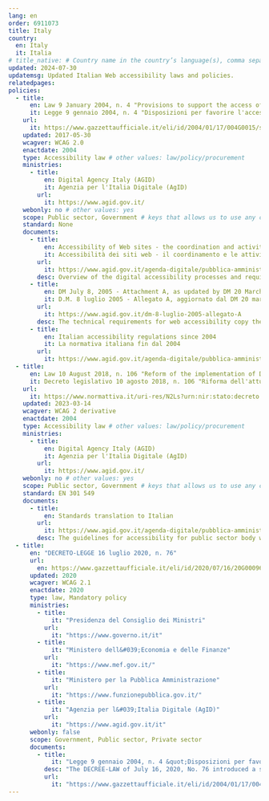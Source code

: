 ```yaml
---
lang: en
order: 6911073
title: Italy
country:
  en: Italy
  it: Italia
# title_native: # Country name in the country’s language(s), comma separated. For Switzerland: Schweiz, Suisse, Svizzera, Svizra
updated: 2024-07-30
updatemsg: Updated Italian Web accessibility laws and policies.
relatedpages:
policies:
  - title:
      en: Law 9 January 2004, n. 4 "Provisions to support the access of disabled people to IT tools" (Stanca Law)
      it: Legge 9 gennaio 2004, n. 4 "Disposizioni per favorire l'accesso dei soggetti disabili agli strumenti informatici" (Legge Stanca)
    url:
      it: https://www.gazzettaufficiale.it/eli/id/2004/01/17/004G0015/sg
    updated: 2017-05-30
    wcagver: WCAG 2.0
    enactdate: 2004
    type: Accessibility law # other values: law/policy/procurement
    ministries:
      - title:
          en: Digital Agency Italy (AGID)
          it: Agenzia per l'Italia Digitale (AgID)
        url:
          it: https://www.agid.gov.it/
    webonly: no # other values: yes
    scope: Public sector, Government # keys that allows us to use any combination
    standard: None
    documents:
      - title:
          en: Accessibility of Web sites - the coordination and activities for Digital Italy in relation to current regulations
          it: Accessibilità dei siti web - il coordinamento e le attività dell'Agenzia per l'Italia Digitale in relazione alla normativa vigente
        url:
          it: https://www.agid.gov.it/agenda-digitale/pubblica-amministrazione/accessibilita
        desc: Overview of the digital accessibility processes and requirements concerning web accessibility.
      - title:
          en: DM July 8, 2005 - Attachment A, as updated by DM 20 March 2013
          it: D.M. 8 luglio 2005 - Allegato A, aggiornato dal DM 20 marzo 2013
        url:
          it: https://www.agid.gov.it/dm-8-luglio-2005-allegato-A
        desc: The technical requirements for web accessibility copy the WCAG 2.0 Level AA success criteria and conformance criteria. It expands on use of Web standards for technologies compatible with accessibility by referencing ISO/IEC 15545:2000 (HTML), ISO/IEC 16262:2002 (ECMA-script), and additional W3C standards for HTML 4.01, XHTML 1.0, CSS 1.0, XML, SVG, and SMIL.  More current versions of these standards are also allowable.
      - title:
          en: Italian accessibility regulations since 2004
          it: La normativa italiana fin dal 2004
        url:
          it: https://www.agid.gov.it/agenda-digitale/pubblica-amministrazione/accessibilita/normativa
  - title:
      en: Law 10 August 2018, n. 106 "Reform of the implementation of Directive (EU) 2016/2102 on the accessibility of websites and mobile applications of public bodies"
      it: Decreto legislativo 10 agosto 2018, n. 106 "Riforma dell'attuazione della direttiva (UE) 2016/2102 relativa all'accessibilita' dei siti web e delle applicazioni mobili degli enti pubblici."
    url:
      it: https://www.normattiva.it/uri-res/N2Ls?urn:nir:stato:decreto.legislativo:2018-08-10;106!vig=
    updated: 2023-03-14
    wcagver: WCAG 2 derivative
    enactdate: 2004
    type: Accessibility law # other values: law/policy/procurement
    ministries:
      - title:
          en: Digital Agency Italy (AGID)
          it: Agenzia per l'Italia Digitale (AgID)
        url:
          it: https://www.agid.gov.it/
    webonly: no # other values: yes
    scope: Public sector, Government # keys that allows us to use any combination
    standard: EN 301 549
    documents:
      - title:
          en: Standards translation to Italian
        url:
          it: https://www.agid.gov.it/agenda-digitale/pubblica-amministrazione/accessibilita
        desc: The guidelines for accessibility for public sector body websites and mobile applications based on EN 301 549
  - title:
      en: "DECRETO-LEGGE 16 luglio 2020, n. 76"
      url:
        en: https://www.gazzettaufficiale.it/eli/id/2020/07/16/20G00096/sg
      updated: 2020
      wcagver: WCAG 2.1
      enactdate: 2020
      type: law, Mandatory policy
      ministries:
        - title:
            it: "Presidenza del Consiglio dei Ministri"
          url:
            it: "https://www.governo.it/it"
        - title:
            it: "Ministero dell&#039;Economia e delle Finanze"
          url:
            it: "https://www.mef.gov.it/"
        - title:
            it: "Ministero per la Pubblica Amministrazione"
          url:
            it: "https://www.funzionepubblica.gov.it/"
        - title:
            it: "Agenzia per l&#039;Italia Digitale (AgID)"
          url:
            it: "https://www.agid.gov.it/it"
      webonly: false
      scope: Government, Public sector, Private sector
      documents:
        - title:
            it: "Legge 9 gennaio 2004, n. 4 &quot;Disposizioni per favorire l&#039;accesso dei soggetti disabili agli strumenti informatici&quot; (Legge Stanca)"
          desc: "The DECREE-LAW of July 16, 2020, No. 76 introduced a significant modification to the Stanca Law (Law of January 9, 2004, No. 4) by extending its application to private entities. This extension includes private entities that offer services to the public through websites or mobile applications and have an average turnover of more than 500 million euros over the last three years of activity.  This modification broadens the scope of the accessibility law to not only public administrations and public bodies but also large private companies that provide services to the public through digital platforms."
          url:
            it: "https://www.gazzettaufficiale.it/eli/id/2004/01/17/004G0015/sg"
---
```


